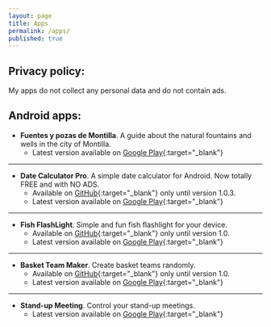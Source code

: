 ```yaml
---
layout: page
title: Apps
permalink: /apps/
published: true
---
```


## Privacy policy:
My apps do not collect any personal data and do not contain ads.

## Android apps:

- **Fuentes y pozas de Montilla**. A guide about the natural fountains and wells in the city of Montilla.
  - Latest version available on [Google Play](https://play.google.com/store/apps/details?id=info.culebrasgis.montillafuentes){:target="_blank"}
  
----

- **Date Calculator Pro**. A simple date calculator for Android. Now totally FREE and with NO ADS.
  - Available on [GitHub](https://github.com/culebras/CalculadoraDeFechas){:target="_blank"} only until version 1.0.3.
  - Latest version available on [Google Play](https://play.google.com/store/apps/details?id=info.culebrasgis.calculadoradefechaspaid){:target="_blank"}
  
----

- **Fish FlashLight**. Simple and fun fish flashlight for your device.
  - Available on [GitHub](https://github.com/culebras/LinternaPez){:target="_blank"} only until version 1.0.
  - Latest version available on [Google Play](https://play.google.com/store/apps/details?id=info.culebrasgis.linternapez){:target="_blank"}
  
----

- **Basket Team Maker**. Create basket teams randomly.
  - Available on [GitHub](https://github.com/culebras/BasketTeamMaker){:target="_blank"} only until version 1.0.
  - Latest version available on [Google Play](https://play.google.com/store/apps/details?id=info.culebrasgis.basketteammaker){:target="_blank"}
  
----

- **Stand-up Meeting**. Control your stand-up meetings.
  - Latest version available on [Google Play](https://play.google.com/store/apps/details?id=io.github.culebras.standupmeeting){:target="_blank"}
